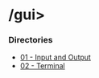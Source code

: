 # /gui>

### Directories
* [01 - Input and Output](https://galaxtone.github.io/gui/01/)
* [02 - Terminal](https://galaxtone.github.io/gui/02/)
